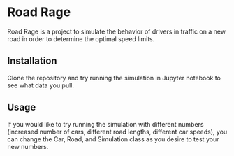 # Road Rage

Road Rage is a project to simulate the behavior of drivers in traffic on a new road in order to determine the optimal speed limits.

## Installation

Clone the repository and try running the simulation in Jupyter notebook to see what data you pull.

## Usage

If you would like to try running the simulation with different numbers (increased number of cars, different road lengths, different car speeds), you can change the Car, Road, and Simulation class as you desire to test your new numbers.
